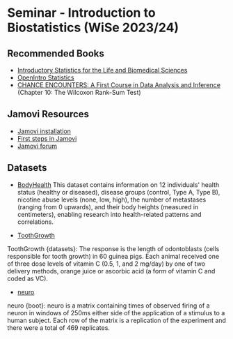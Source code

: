 # Seminar - Introduction to Biostatistics (WiSe 2023/24)

## Recommended Books
-  [Introductory Statistics for the Life and Biomedical Sciences](https://www.openintro.org/book/biostat/)
- [OpenIntro Statistics](https://www.openintro.org/book/os/)
- [CHANCE ENCOUNTERS: A First Course in Data Analysis and Inference](https://www.stat.auckland.ac.nz/~wild/ChanceEnc/Ch10.wilcoxon.pdf) 
   (Chapter 10: The Wilcoxon Rank-Sum Test)

## Jamovi Resources 
- [Jamovi installation](https://docs.jamovi.org/_pages/um_1_installation.html) 
- [First steps in Jamovi](https://docs.jamovi.org/_pages/um_2_first-steps.html)
- [Jamovi forum](https://forum.jamovi.org/)

## Datasets

- [BodyHealth](https://raw.githubusercontent.com/rvpanaro/biostats_intro_2023_2024/main/BodyHealth.csv) 
This dataset contains information on 12 individuals' health status (healthy or diseased), disease groups (control, Type A, Type B), nicotine abuse levels (none, low, high), the number of metastases (ranging from 0 upwards), and their body heights (measured in centimeters), enabling research into health-related patterns and correlations.

- [ToothGrowth](https://raw.githubusercontent.com/rvpanaro/biostats_intro_2023_2024/main/ToothGrowth.csv)
  
ToothGrowth {datasets}: The response is the length of odontoblasts (cells responsible for tooth growth) in 60 guinea pigs. Each animal received one of three dose levels of vitamin C (0.5, 1, and 2 mg/day) by one of two delivery methods, orange juice or ascorbic acid (a form of vitamin C and coded as VC).

- [neuro](https://raw.githubusercontent.com/rvpanaro/biostats_intro_2023_2024/main/neuro.csv)
  
neuro {boot}: neuro is a matrix containing times of observed firing of a neuron in windows of 250ms either side of the application of a stimulus to a human subject. Each row of the matrix is a replication of the experiment and there were a total of 469 replicates.

